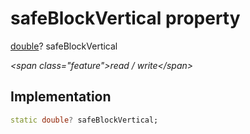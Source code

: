 


# safeBlockVertical property







[double](https:api.flutter.dev/flutter/dart-core/double-class.html)? safeBlockVertical
  
_\<span class="feature"\>read / write\</span\>_






## Implementation

```dart
static double? safeBlockVertical;
```







